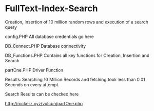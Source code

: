 # FullText-Index-Search
Creation, Insertion of 10 million random rows and execution of a search query

config.PHP
All database credentials go here

DB_Connect.PHP
Database connectivity

DB_Functions.PHP
Contains all key functions for Creation, Insertion and Search

partOne.PHP
Driver Function

Results:
Searching 10 Million Records and fetching took less than 0.01 Seconds on every attempt.

Search Results can be checked here

http://rockerz.xyz/vulcun/partOne.php


